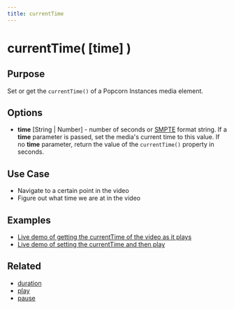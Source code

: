 ```yaml
---
title: currentTime
---
```

# currentTime( \[time\] ) #

## Purpose ##

Set or get the `currentTime()` of a Popcorn Instances media element.

## Options ##

* **time** \[String | Number\] - number of seconds or [SMPTE](http://en.wikipedia.org/wiki/SMPTE_timecode) format string. If a **time** parameter is passed, set the media's current time to this value. If no **time** parameter, return the value of the `currentTime()` property in seconds.

## Use Case ##

* Navigate to a certain point in the video
* Figure out what time we are at in the video

## Examples ##

* [Live demo of getting the currentTime of the video as it plays](http://jsfiddle.net/popcornjs/a3TGF/)
* [Live demo of setting the currentTime and then play](http://jsfiddle.net/popcornjs/bpge3/)

## Related ##

* [duration](#duration)
* [play](#play)
* [pause](#pause)
